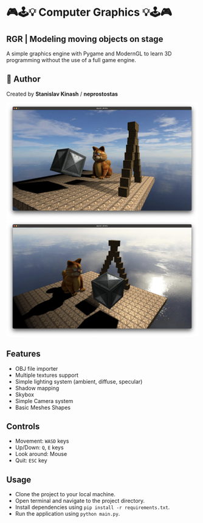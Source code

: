 # 🎮🕹️💡 Computer Graphics 💡🕹️🎮
## RGR | Modeling moving objects on stage
A simple graphics engine with Pygame and ModernGL to learn 3D programming without the use of a full game engine.

## 👻 Author

Created by **Stanislav Kinash** / **neprostostas**

![preview1](/screenshots/1.png)
![preview2](/screenshots/2.png)

## Features
* OBJ file importer
* Multiple textures support
* Simple lighting system (ambient, diffuse, specular)
* Shadow mapping
* Skybox
* Simple Camera system
* Basic Meshes Shapes

## Controls
* Movement: `WASD` keys
* Up/Down: `Q`, `E` keys
* Look around: Mouse
* Quit: `ESC` key

## Usage
* Clone the project to your local machine.
* Open terminal and navigate to the project directory.
* Install dependencies using `pip install -r requirements.txt`.
* Run the application using `python main.py`.